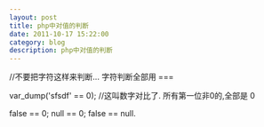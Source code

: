```yaml
---
layout: post
title: php中对值的判断
date: 2011-10-17 15:22:00
category: blog
description: php中对值的判断
---
```


//不要把字符这样来判断... 字符判断全部用 ===

var_dump('sfsdf' == 0);  //这叫数字对比了.  所有第一位非0的,全部是 0

false == 0;
null == 0;
false == null.
